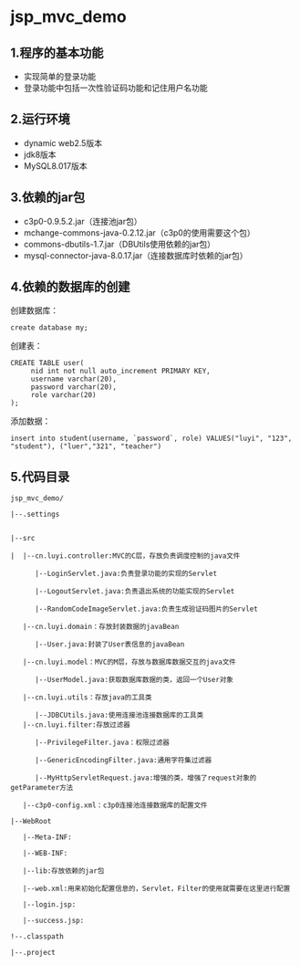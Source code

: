 # jsp_mvc_demo

## 1.程序的基本功能

 - 实现简单的登录功能
 - 登录功能中包括一次性验证码功能和记住用户名功能

## 2.运行环境

 - dynamic web2.5版本
 - jdk8版本
 - MySQL8.017版本


## 3.依赖的jar包

 - c3p0-0.9.5.2.jar（连接池jar包）
 - mchange-commons-java-0.2.12.jar（c3p0的使用需要这个包）
 - commons-dbutils-1.7.jar（DBUtils使用依赖的jar包）
 - mysql-connector-java-8.0.17.jar（连接数据库时依赖的jar包）

## 4.依赖的数据库的创建
创建数据库：

	create database my;
创建表：

	CREATE TABLE user(
		 nid int not null auto_increment PRIMARY KEY,
		 username varchar(20),
		 password varchar(20),
		 role varchar(20)
	);
添加数据：

	insert into student(username, `password`, role) VALUES("luyi", "123", "student"), ("luer","321", "teacher")

## 5.代码目录

	jsp_mvc_demo/
	
	|--.settings
	
	
	|--src
	
	|  |--cn.luyi.controller:MVC的C层，存放负责调度控制的java文件
	
	      |--LoginServlet.java:负责登录功能的实现的Servlet
	
	      |--LogoutServlet.java:负责退出系统的功能实现的Servlet
	
	      |--RandomCodeImageServlet.java:负责生成验证码图片的Servlet
	
	   |--cn.luyi.domain：存放封装数据的javaBean
	
	      |--User.java:封装了User表信息的javaBean
	
	   |--cn.luyi.model：MVC的M层，存放与数据库数据交互的java文件
	
		  |--UserModel.java:获取数据库数据的类，返回一个User对象
	
	   |--cn.luyi.utils：存放java的工具类
	
		  |--JDBCUtils.java:使用连接池连接数据库的工具类
	   |--cn.luyi.filter:存放过滤器

	      |--PrivilegeFilter.java：权限过滤器
	      
		  |--GenericEncodingFilter.java:通用字符集过滤器

		  |--MyHttpServletRequest.java:增强的类，增强了request对象的getParameter方法
	
	   |--c3p0-config.xml：c3p0连接池连接数据库的配置文件
	
	|--WebRoot
	
	   |--Meta-INF:
	
	   |--WEB-INF:
	
	   |--lib:存放依赖的jar包
	
	   |--web.xml:用来初始化配置信息的，Servlet，Filter的使用就需要在这里进行配置
	
	   |--login.jsp:
	
	   |--success.jsp:
	
	!--.classpath
	
	|--.project

